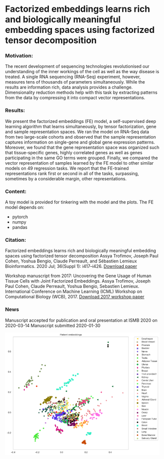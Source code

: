 # Factorized embeddings learns rich and biologically meaningful embedding spaces using factorized tensor decomposition
### Motivation: 
The recent development of sequencing technologies revolutionised our understanding of the inner workings of the cell as well as the way disease is treated. A single RNA sequencing (RNA-Seq) experiment, however, measures tens of thousands of parameters simultaneously. While the results are information rich, data analysis provides a challenge. Dimensionality reduction methods help with this task by extracting patterns from the data by compressing it into compact vector representations.

### Results: 
We present the factorized embeddings (FE) model, a self-supervised deep learning algorithm that learns simultaneously, by tensor factorization, gene and sample representation spaces. We ran the model on RNA-Seq data from two large-scale cohorts and observed that the sample representation captures information on single-gene and global gene expression patterns. Moreover, we found that the gene representation space was organized such that tissue-specific genes, highly correlated genes as well as genes participating in the same GO terms were grouped. Finally, we compared the vector representation of samples learned by the FE model to other similar models on 49 regression tasks. We report that the FE-trained representations rank first or second in all of the tasks, surpassing, sometimes by a considerable margin, other representations.

### Content:
A toy model is provided for tinkering with the model and the plots.
The FE model depends on:
+ pytorch
+ numpy
+ pandas



### Citation:

Factorized embeddings learns rich and biologically meaningful embedding spaces using factorized tensor decomposition
Assya Trofimov, Joseph Paul Cohen, Yoshua Bengio, Claude Perreault, and Sébastien Lemieux
Bioinformatics. 2020 Jul; 36(Suppl 1): i417–i426.
[Download paper](https://www.ncbi.nlm.nih.gov/pmc/articles/PMC7355243/)


Workshop manuscript from 2017:
Uncovering the Gene Usage of Human Tissue Cells with Joint Factorized Embeddings. 
Assya Trofimov, Joseph Paul Cohen, Claude Perreault, Yoshua Bengio, Sebastien Lemieux.
International Conference on Machine Learning (ICML) Workshop on Computational Biology (WCB), 2017.
[Download 2017 workshop paper](WCB_2017_paper_30.pdf)



### News
Manuscript accepted for publication and oral presentation at ISMB 2020 on 2020-03-14
Manuscript submitted 2020-01-30


![](imgs/fac-emb.png)
